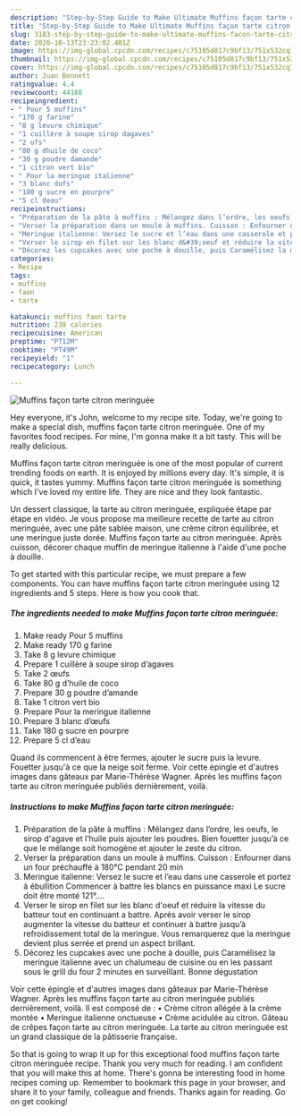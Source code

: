 ```yaml
---
description: "Step-by-Step Guide to Make Ultimate Muffins façon tarte citron meringuée"
title: "Step-by-Step Guide to Make Ultimate Muffins façon tarte citron meringuée"
slug: 3183-step-by-step-guide-to-make-ultimate-muffins-facon-tarte-citron-meringuee
date: 2020-10-13T23:23:02.401Z
image: https://img-global.cpcdn.com/recipes/c75105d817c9bf13/751x532cq70/muffins-facon-tarte-citron-meringuee-photo-principale-de-la-recette.jpg
thumbnail: https://img-global.cpcdn.com/recipes/c75105d817c9bf13/751x532cq70/muffins-facon-tarte-citron-meringuee-photo-principale-de-la-recette.jpg
cover: https://img-global.cpcdn.com/recipes/c75105d817c9bf13/751x532cq70/muffins-facon-tarte-citron-meringuee-photo-principale-de-la-recette.jpg
author: Juan Bennett
ratingvalue: 4.4
reviewcount: 44188
recipeingredient:
- " Pour 5 muffins"
- "170 g farine"
- "8 g levure chimique"
- "1 cuillère à soupe sirop dagaves"
- "2 ufs"
- "80 g dhuile de coco"
- "30 g poudre damande"
- "1 citron vert bio"
- " Pour la meringue italienne"
- "3 blanc dufs"
- "180 g sucre en pourpre"
- "5 cl deau"
recipeinstructions:
- "Préparation de la pâte à muffins : Mélangez dans l’ordre, les oeufs, le sirop d&#39;agave et l’huile puis ajouter les poudres. Bien fouetter jusqu’à ce que le mélange soit homogène et ajouter le zeste du citron."
- "Verser la préparation dans un moule à muffins. Cuisson : Enfourner dans un four préchauffé à 180°C pendant 20 min"
- "Meringue italienne: Versez le sucre et l’eau dans une casserole et portez à ébullition Commencer à battre les blancs en puissance maxi Le sucre doit être monté 121°...."
- "Verser le sirop en filet sur les blanc d&#39;oeuf et réduire la vitesse du batteur tout en continuant a battre. Après avoir verser le sirop augmenter la vitesse du batteur et continuer à battre jusqu’à refroidissement total de la meringue. Vous remarquerez que la meringue devient plus serrée et prend un aspect brillant."
- "Décorez les cupcakes avec une poche à douille, puis Caramélisez la meringue italienne avec un chalumeau de cuisine ou en les passant sous le grill du four 2 minutes en surveillant. Bonne dégustation"
categories:
- Recipe
tags:
- muffins
- faon
- tarte

katakunci: muffins faon tarte 
nutrition: 238 calories
recipecuisine: American
preptime: "PT12M"
cooktime: "PT49M"
recipeyield: "1"
recipecategory: Lunch

---
```



![Muffins façon tarte citron meringuée](https://img-global.cpcdn.com/recipes/c75105d817c9bf13/751x532cq70/muffins-facon-tarte-citron-meringuee-photo-principale-de-la-recette.jpg)

Hey everyone, it's John, welcome to my recipe site. Today, we're going to make a special dish, muffins façon tarte citron meringuée. One of my favorites food recipes. For mine, I'm gonna make it a bit tasty. This will be really delicious.

Muffins façon tarte citron meringuée is one of the most popular of current trending foods on earth. It is enjoyed by millions every day. It's simple, it is quick, it tastes yummy. Muffins façon tarte citron meringuée is something which I've loved my entire life. They are nice and they look fantastic.

Un dessert classique, la tarte au citron meringuée, expliquée étape par étape en vidéo. Je vous propose ma meilleure recette de tarte au citron meringuée, avec une pâte sablée maison, une crème citron équilibrée, et une meringue juste dorée. Muffins façon tarte au citron meringuée. Après cuisson, décorer chaque muffin de meringue italienne à l&#39;aide d&#39;une poche à douille.


To get started with this particular recipe, we must prepare a few components. You can have muffins façon tarte citron meringuée using 12 ingredients and 5 steps. Here is how you cook that.

<!--inarticleads1-->

##### The ingredients needed to make Muffins façon tarte citron meringuée:

1. Make ready  Pour 5 muffins
1. Make ready 170 g farine
1. Take 8 g levure chimique
1. Prepare 1 cuillère à soupe sirop d’agaves
1. Take 2 œufs
1. Take 80 g d’huile de coco
1. Prepare 30 g poudre d’amande
1. Take 1 citron vert bio
1. Prepare  Pour la meringue italienne
1. Prepare 3 blanc d’œufs
1. Take 180 g sucre en pourpre
1. Prepare 5 cl d’eau


Quand ils commencent à être fermes, ajouter le sucre puis la levure. Fouetter jusqu&#39;à ce que la neige soit ferme. Voir cette épingle et d&#39;autres images dans gâteaux par Marie-Thérèse Wagner. Après les muffins façon tarte au citron meringuée publiés dernièrement, voilà. 

<!--inarticleads2-->

##### Instructions to make Muffins façon tarte citron meringuée:

1. Préparation de la pâte à muffins : Mélangez dans l’ordre, les oeufs, le sirop d&#39;agave et l’huile puis ajouter les poudres. Bien fouetter jusqu’à ce que le mélange soit homogène et ajouter le zeste du citron.
1. Verser la préparation dans un moule à muffins. Cuisson : Enfourner dans un four préchauffé à 180°C pendant 20 min
1. Meringue italienne: Versez le sucre et l’eau dans une casserole et portez à ébullition Commencer à battre les blancs en puissance maxi Le sucre doit être monté 121°....
1. Verser le sirop en filet sur les blanc d&#39;oeuf et réduire la vitesse du batteur tout en continuant a battre. Après avoir verser le sirop augmenter la vitesse du batteur et continuer à battre jusqu’à refroidissement total de la meringue. Vous remarquerez que la meringue devient plus serrée et prend un aspect brillant.
1. Décorez les cupcakes avec une poche à douille, puis Caramélisez la meringue italienne avec un chalumeau de cuisine ou en les passant sous le grill du four 2 minutes en surveillant. Bonne dégustation


Voir cette épingle et d&#39;autres images dans gâteaux par Marie-Thérèse Wagner. Après les muffins façon tarte au citron meringuée publiés dernièrement, voilà. Il est composé de : • Crème citron allégée à la crème montée • Meringue italienne onctueuse • Crème acidulée au citron. Gâteau de crêpes façon tarte au citron meringuée. La tarte au citron meringuée est un grand classique de la pâtisserie française. 

So that is going to wrap it up for this exceptional food muffins façon tarte citron meringuée recipe. Thank you very much for reading. I am confident that you will make this at home. There's gonna be interesting food in home recipes coming up. Remember to bookmark this page in your browser, and share it to your family, colleague and friends. Thanks again for reading. Go on get cooking!
